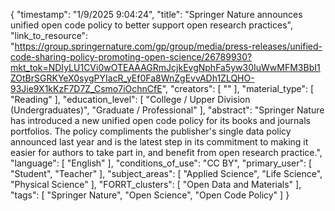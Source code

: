 {
    "timestamp": "1/9/2025 9:04:24",
    "title": "Springer Nature announces unified open code policy to better support open research practices",
    "link_to_resource": "https://group.springernature.com/gp/group/media/press-releases/unified-code-sharing-policy-promoting-open-science/26789930?mkt_tok=NDIyLU1CVi0wOTEAAAGRmJcjkEvgNphFa5yw30IuWwMFM3BbI1ZOtBrSGRKYeX0sygPYIacR_yEf0Fa8WnZgEvvADh1ZLQHO-93Jie9X1kKzF7D7Z_Csmo7iOchnCfE",
    "creators": [
        ""
    ],
    "material_type": [
        "Reading"
    ],
    "education_level": [
        "College / Upper Division (Undergraduates)",
        "Graduate / Professional"
    ],
    "abstract": "Springer Nature has introduced a new unified open code policy for its books and journals portfolios. The policy compliments the publisher's single data policy announced last year and is the latest step in its commitment to making it easier for authors to take part in, and benefit from open research practice.",
    "language": [
        "English"
    ],
    "conditions_of_use": "CC BY",
    "primary_user": [
        "Student",
        "Teacher"
    ],
    "subject_areas": [
        "Applied Science",
        "Life Science",
        "Physical Science"
    ],
    "FORRT_clusters": [
        "Open Data and Materials"
    ],
    "tags": [
        "Springer Nature",
        "Open Science",
        "Open Code Policy"
    ]
}